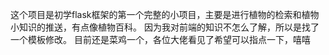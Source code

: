 这个项目是初学flask框架的第一个完整的小项目，主要是进行植物的检索和植物小知识的推送，有点像植物百科。
因为我对前端的知识不怎么了解，所以是找了一个模板修改。
目前还是菜鸡一个，各位大佬看见了希望可以指点一下，嘻嘻
